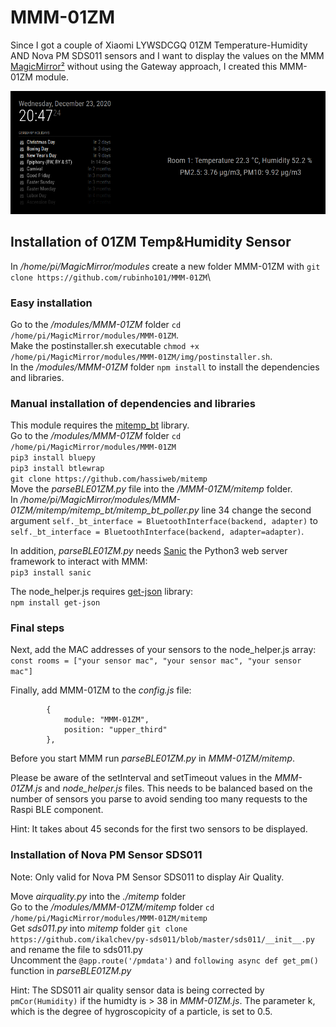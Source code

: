 # MMM-01ZM

Since I got a couple of Xiaomi LYWSDCGQ 01ZM Temperature-Humidity AND Nova PM SDS011 sensors and I want to display the values on the MMM [MagicMirror²](https://magicmirror.builders/) 
without using the Gateway approach, I created this MMM-01ZM module.

![alt text](img/MMM-01ZM.png "ScreenShot")

## Installation of 01ZM Temp&Humidity Sensor

In */home/pi/MagicMirror/modules* create a new folder MMM-01ZM with `git clone https://github.com/rubinho101/MMM-01ZM`\

### Easy installation

Go to the */modules/MMM-01ZM* folder `cd /home/pi/MagicMirror/modules/MMM-01ZM`.\
Make the postinstaller.sh executable `chmod +x /home/pi/MagicMirror/modules/MMM-01ZM/img/postinstaller.sh`.\
In the */modules/MMM-01ZM* folder `npm install` to install the dependencies and libraries.

### Manual installation of dependencies and libraries

This module requires the [mitemp_bt](https://github.com/hassiweb/mitemp) library.\
Go to the */modules/MMM-01ZM* folder `cd /home/pi/MagicMirror/modules/MMM-01ZM`\
`pip3 install bluepy`\
`pip3 install btlewrap`\
`git clone https://github.com/hassiweb/mitemp`\
Move the *parseBLE01ZM.py* file into the */MMM-01ZM/mitemp* folder.\
In */home/pi/MagicMirror/modules/MMM-01ZM/mitemp/mitemp_bt/mitemp_bt_poller.py* line 34 change the second argument `self._bt_interface = BluetoothInterface(backend, adapter)` to `self._bt_interface = BluetoothInterface(backend, adapter=adapter)`.

In addition, *parseBLE01ZM.py* needs [Sanic](https://sanic.readthedocs.io/en/latest/) the Python3 web server framework to interact with MMM:\
`pip3 install sanic`

The node_helper.js requires [get-json](https://www.npmjs.com/package/get-json) library:\
`npm install get-json`

### Final steps

Next, add the MAC addresses of your sensors to the node_helper.js array:\
`const rooms = ["your sensor mac", "your sensor mac", "your sensor mac"]`

Finally, add MMM-01ZM to the *config.js* file:
```
		{
			module: "MMM-01ZM",
			position: "upper_third"
		},
```

Before you start MMM run *parseBLE01ZM.py* in *MMM-01ZM/mitemp*.

Please be aware of the setInterval and setTimeout values in the *MMM-01ZM.js* and *node_helper.js* files.
This needs to be balanced based on the number of sensors you parse to avoid sending too many requests to the Raspi BLE component.

Hint: It takes about 45 seconds for the first two sensors to be displayed.


### Installation of Nova PM Sensor SDS011

Note: Only valid for Nova PM Sensor SDS011 to display Air Quality.

Move *airquality.py* into the *./mitemp* folder\
Go to the */modules/MMM-01ZM/mitemp* folder `cd /home/pi/MagicMirror/modules/MMM-01ZM/mitemp`\
Get *sds011.py* into *mitemp* folder `git clone https://github.com/ikalchev/py-sds011/blob/master/sds011/__init__.py` and rename the file to sds011.py\
Uncomment the `@app.route('/pmdata')` and `following async def get_pm()` function in *parseBLE01ZM.py*

Hint: The SDS011 air quality sensor data is being corrected by `pmCor(Humidity)` if the humidty is > 38 in *MMM-01ZM.js*. 
The parameter k, which is the degree of hygroscopicity of a particle, is set to 0.5.


